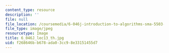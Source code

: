 ```yaml
---
content_type: resource
description: ''
file: null
file_location: /coursemedia/6-046j-introduction-to-algorithms-sma-5503-fall-2005/f268646bb678ada03cc98e33151455d7_6_046J_lec13_th.jpg
file_type: image/jpeg
resourcetype: Image
title: 6_046J_lec13_th.jpg
uid: f268646b-b678-ada0-3cc9-8e33151455d7
---
```


